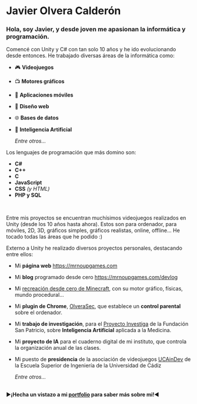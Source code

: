 # Javier Olvera Calderón

### Hola, soy Javier, y desde joven me apasionan la informática y programación.

Comencé con Unity y C# con tan solo 10 años y he ido evolucionando desde entonces.
He trabajado diversas áreas de la informática como:

- 🎮 **Videojuegos**
- 📺 **Motores gráficos**
- 📱 **Aplicaciones móviles**
- 📰 **Diseño web**
- 🌐 **Bases de datos**
- 🤖 **Inteligencia Artificial**
  
   _Entre otros..._


Los lenguajes de programación que más domino son:

- **C#**
- **C++**
- **C**
- **JavaScript**
- **CSS** _(y HTML)_
- **PHP y SQL**

<br>

Entre mis proyectos se encuentran muchísimos videojuegos realizados en Unity (desde los 10 años hasta ahora). Estos son para ordenador, para móviles, 2D, 3D, gráficos simples, gráficos realistas, online, offline... He tocado todas las áreas que he podido :)


Externo a Unity he realizado diversos proyectos personales, destacando entre ellos:

- Mi **página web** https://mrnoupgames.com

- Mi **blog** programado desde cero https://mrnoupgames.com/devlog

- Mi <a href="https://github.com/JaviOlvera/MyMinecraft">recreación desde cero de Minecraft</a>, con su motor gráfico, físicas, mundo procedural...

- Mi **plugin de Chrome**, <a href="https://mrnoupgames.com/OlveraSec/">OlveraSec</a>, que establece un **control parental** sobre el ordenador.

- Mi **trabajo de investigación**, para el <a href="https://github.com/JaviOlvera/Investiga-2022-Algoritmo-Aplicado-a-Medicina">Proyecto Investiga</a> de la Fundación San Patricio, sobre **Inteligencia Artificial** aplicada a la Medicina.

- Mi **proyecto de IA** para el cuaderno digital de mi instituto, que controla la organización anual de las clases.

- Mi puesto de **presidencia** de la asociación de videojuegos <a href="https://mrnoupgames.com/ucaindev/">UCAinDev</a> de la Escuela Superior de Ingeniería de la Universidad de Cádiz

  _Entre otros..._

<br>
▶️<b>¡Hecha un vistazo a mi <a href="https://mrnoupgames.com/portfolio/">portfolio</a> para saber más sobre mi!</b>◀️


<!---
JaviOlvera/JaviOlvera is a ✨ special ✨ repository because its `README.md` (this file) appears on your GitHub profile.
You can click the Preview link to take a look at your changes.
--->
